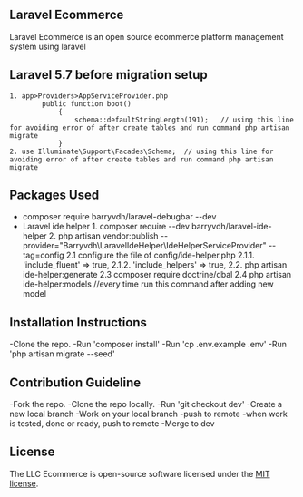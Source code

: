 ## Laravel Ecommerce

Laravel Ecommerce is an open source ecommerce platform management system using laravel

## Laravel 5.7 before migration setup
    1. app>Providers>AppServiceProvider.php
            public function boot()
                {
                    schema::defaultStringLength(191);   // using this line for avoiding error of after create tables and run command php artisan migrate
                }
    2. use Illuminate\Support\Facades\Schema;  // using this line for avoiding error of after create tables and run command php artisan migrate

## Packages Used

- composer require barryvdh/laravel-debugbar --dev
- Laravel ide helper
        1. composer require --dev barryvdh/laravel-ide-helper
        2. php artisan vendor:publish --provider="Barryvdh\LaravelIdeHelper\IdeHelperServiceProvider" --tag=config
            2.1 configure the file of config/ide-helper.php
                2.1.1. 'include_fluent' => true,
                2.1.2. 'include_helpers' => true,
            2.2. php artisan ide-helper:generate
            2.3 composer require doctrine/dbal
            2.4 php artisan ide-helper:models  //every time run this command after adding new model

## Installation Instructions

-Clone the repo.
-Run 'composer install'
-Run 'cp .env.example .env' 
-Run 'php artisan migrate --seed'

## Contribution Guideline

-Fork the repo.
-Clone the repo locally.
-Run 'git checkout dev'
-Create a new local branch
-Work on your local branch
-push to remote
-when work is tested, done or ready, push to remote
-Merge to dev

## License

The LLC Ecommerce is open-source software licensed under the [MIT license](https://opensource.org/licenses/MIT).
